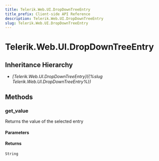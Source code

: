 ```yaml
---
title: Telerik.Web.UI.DropDownTreeEntry
title_prefix: Client-side API Reference
description: Telerik.Web.UI.DropDownTreeEntry
slug: Telerik.Web.UI.DropDownTreeEntry
---
```


# Telerik.Web.UI.DropDownTreeEntry  

## Inheritance Hierarchy

* *[Telerik.Web.UI.DropDownTreeEntry]({%slug Telerik.Web.UI.DropDownTreeEntry%})*


## Methods

###  get_value

Returns the value of the selected entry

#### Parameters

#### Returns

`String` 



